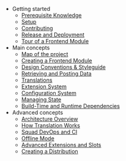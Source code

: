 <!-- markdown-link-check-disable -->
<!-- Absolute links fail markdown-link-check. That's okay because this
     file isn't meant to be viewed outside docsify. -->
- Getting started
  - [Prerequisite Knowledge](/getting_started/prerequisites.md)
  - [Setup](/getting_started/setup.md)
  - [Contributing](/getting_started/contributing.md)
  - [Release and Deployment](/getting_started/release_and_deployment.md)
  - [Tour of a Frontend Module](/getting_started/tour.md)
- Main concepts
  - [Map of the project](/main/map.md)
  - [Creating a Frontend Module](/main/creating_a_microfrontend.md)
  - [Design Conventions & Styleguide](/main/carbon.md)
  - [Retrieving and Posting Data](/main/data.md)
  - [Translations](/main/translations.md)
  - [Extension System](/main/extensions.md)
  - [Configuration System](/main/config.md)
  - [Managing State](/main/state.md)
  - [Build-Time and Runtime Dependencies](/main/deps.md)
- Advanced concepts
  - [Architecture Overview](/advanced/architecture.md)
  - [How Translation Works](/advanced/translations.md)
  - [Squad DevOps and CI](/advanced/squad_devops.md)
  - [Offline Mode](/advanced/offline.md)
  - [Advanced Extensions and Slots](/advanced/extensions.md)
  - [Creating a Distribution](/advanced/distribution.md)
<!-- markdown-link-check-enable-->